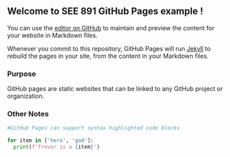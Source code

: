 ## Welcome to SEE 891 GitHub Pages example ! 

You can use the [editor on GitHub](https://github.com/trevorb1/SEE-891/edit/gh-pages/index.md) to maintain and preview the content for your website in Markdown files.

Whenever you commit to this repository, GitHub Pages will run [Jekyll](https://jekyllrb.com/) to rebuild the pages in your site, from the content in your Markdown files.

### Purpose

GitHub pages are static websites that can be linked to any GitHub project or organization. 

### Other Notes

```python
#GitHub Pages can support syntax highlighted code blocks 

for item in ['hero', 'god']:
  print(f'Trevor is a {item}')
```
